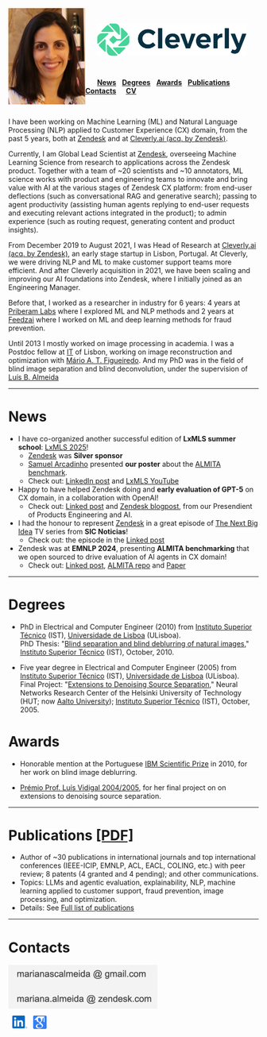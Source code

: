 <!---  
# Mariana S. C. Almeida 
<table><tr><td>
</td></tr></table>
<kbd></kbd>
https://github.com/fefong/markdown_readme/blob/master/README.md
https://raw.githubusercontent.com/fefong/markdown_readme/master/README.md
https://www.markdownguide.org/basic-syntax#headings
[a relative link](another-page.md)
-->

<img align="left" src="images/rsz_rsz_img_mla.jpg" width="155"> 

<br>

 &nbsp; &nbsp; &nbsp; <img align="center" src="images/CleverlyLogo.png" width="300">  

<br>

 &nbsp; &nbsp; &nbsp; [**News**](#news)  &nbsp;  [**Degrees**](#degrees)  &nbsp; [**Awards**](#awards) &nbsp; [**Publications**](#publications) &nbsp; [**Contacts**](#contacts)
 &nbsp; &nbsp; [**CV**](https://raw.githubusercontent.com/MarianaAlmeida/marianaalmeida.github.io/94f9e116754d5fd581774fb848137799793d589b/documents/MarianaSCAlmeida_CV.pdf)

<br>

<!---  
&nbsp; &nbsp; &nbsp; [<img align="center" src="images/linkedin_logo.svg" width="30">](https://www.linkedin.com/in/marianaalmeida/)
&nbsp; [<img align="center" src="images/scholar_logo5.png" width="27">](https://scholar.google.com/citations?user=1_U5zugAAAAJ&hl=en&authuser=1&oi=sra)

<br>
-->

<!---  
boarder="100px solid blue" width="180" padding="200px" margin="20px"
padding="5px"
0 10px
margin:20px 30px
padding-left
padding-right
 box-sizing="border-box"
![alt text]("images/rsz_img_mla.jpg")
![alt text]("https://github.com/MarianaAlmeida/marianaalmeida.github.io/blob/master/images/rsz_img_mla.jpg")
https://github.com/MarianaAlmeida/marianaalmeida.github.io/blob/master/
&nbsp;
-->

I have been working on Machine Learning (ML) and Natural Language Processing (NLP) applied to Customer Experience (CX) domain, from the past 5 years, both at [Zendesk](https://zendesk.com) and at [Cleverly.ai (acq. by Zendesk)](https://www.linkedin.com/company/cleverlyai/).

Currently, I am Global Lead Scientist at [Zendesk](https://zendesk.com), overseeing Machine Learning Science from research to applications across the Zendesk product. Together with a team of ~20 scientists and ~10 annotators, ML science works with product and engineering teams to innovate and bring value with AI at the various stages of Zendesk CX platform: from end-user deflections (such as conversational RAG and generative search); passing to agent productivity (assisting human agents replying to end-user requests and executing relevant actions integrated in the product); to admin experience (such as routing request, generating content and product insights).

From December 2019 to August 2021, I was Head of Research at [Cleverly.ai (acq. by Zendesk)](https://www.linkedin.com/company/cleverlyai/), an early stage startup in Lisbon, Portugal. At Cleverly, we were driving NLP and ML to make customer support teams more efficient. And after Cleverly acquisition in 2021, we have been scaling and improving our AI foundations into Zendesk, where I initially joined as an Engineering Manager.

Before that, I worked as a researcher in industry for 6 years: 4 years at [Priberam Labs](http://labs.priberam.com/) where I explored ML and NLP methods and 2 years at [Feedzai](https://feedzai.com/) where I worked on ML and deep learning methods for fraud prevention.

Until 2013 I mostly worked on image processing in academia. I was a Postdoc fellow at [IT](https://www.it.pt/) of Lisbon, working on image reconstruction and optimization with [Mário A. T. Figueiredo](http://www.lx.it.pt/~mtf/). And my PhD was in the field of blind image separation and blind deconvolution, under the supervision of [Luís B. Almeida](http://www.lx.it.pt/~lbalmeida/)

<!--- , at [IT](https://www.it.pt/) of Lisbon, Portugal.-->


___

# News 

<ul style="margin-top:0; margin-bottom:0; padding-left:20px;">
  <li>
    I have co-organized another successful edition of <b>LxMLS summer school</b>: <a href="http://lxmls.it.pt/2025/">LxMLS 2025</a>!
    <ul style="margin-top:0; margin-bottom:0; padding-left:20px;">
      <li>
         <a href="https://zendesk.com/">Zendesk</a>  was <b>Silver sponsor</b> 
      </li>
     <li>
         <a href="https://www.linkedin.com/in/samuel-arcadinho/">Samuel Arcadinho</a> presented <b>our poster</b> about the <a href="https://lnkd.in/dwQYRPWk">ALMITA benchmark</a>.
      </li>
      <li>
     Check out: 
<a href="https://www.linkedin.com/posts/marianaalmeida_zendesk-lxmls-nlp-activity-7358870183840563200-EaM_?utm_source=share&utm_medium=member_desktop&rcm=ACoAAADKrgMBUiZ0-XqSg4sXTofsEl7Aqy7Txsg">LinkedIn post</a> 
and 
<a href="https://www.youtube.com/watch?v=gTDxn3aiut0&list=PLQl_xdhSmQejlq2Asgq55T60dlJkXbFPx">LxMLS YouTube</a> 
      </li>
     </ul>
  </li>
</ul>

<ul style="margin-top:0; margin-bottom:0; padding-left:20px;">
  <li>
    Happy to have helped Zendesk doing and <b>early evaluation of GPT-5</b> on CX domain, in a collaboration with OpenAI!
    <ul style="margin-top:0; margin-bottom:0; padding-left:20px;">
      <li>
         Check out: 
<a href="https://www.linkedin.com/posts/supadhyay_zendesk-ai-gpt-5-setting-the-pace-for-activity-7359296132453224448-GYlY/?utm_source=share&utm_medium=member_desktop&rcm=ACoAAADKrgMBUiZ0-XqSg4sXTofsEl7Aqy7Txsg">Linked post</a> 
and 
<a href="http://zendesk.com/blog/zip2-zendesk-ai-gpt-5/">Zendesk blogpost</a>, 
from our Presendient of Products Engineering and AI.
      </li>
     </ul>
  </li>
</ul>

<ul style="margin-top:0; margin-bottom:0; padding-left:20px;">
  <li>
I had the honour to represent <a href="https://zendesk.com">Zendesk</a> in a great episode of <a href="https://www.linkedin.com/company/thenextbigidea/">The Next Big Idea</a> TV series from <b>SIC Noticias</b>!    
   <ul style="margin-top:0; margin-bottom:0; padding-left:20px;">
      <li>
         Check out: the episode in the 
<a href="https://www.linkedin.com/posts/marianaalmeida_retalho-ecommerce-saaeqde-activity-7348289711955677185-akUq?utm_source=share&utm_medium=member_desktop&rcm=ACoAAADKrgMBUiZ0-XqSg4sXTofsEl7Aqy7Txsg">Linked post</a>
      </li>
     </ul>
  </li>
</ul>

<ul style="margin-top:0; margin-bottom:0; padding-left:20px;">
  <li>
Zendesk was at <b>EMNLP 2024</b>, presenting <b>ALMITA benchmarking</b> that we open sourced to drive evaluation of AI agents in CX domain!
   <ul style="margin-top:0; margin-bottom:0; padding-left:20px;">
      <li>
        Check out: 
<a href="https://www.linkedin.com/posts/activity-7263888570686328832-0HCK?utm_source=share&utm_medium=member_desktop&rcm=ACoAAADKrgMBUiZ0-XqSg4sXTofsEl7Aqy7Txsg">Linked post</a>,
<a href="https://github.com/zendesk/almita-dataset">ALMITA repo</a> and
<a href="https://aclanthology.org/2024.genbench-1.4/">Paper</a>
      </li>
     </ul>
  </li>
</ul>
<!--- 
* I have co-organized another successful edition of LxMLS summer school -- [LxMLS 2025](http://lxmls.it.pt/2025/)!
  * [Zendesk](https://zendesk.com) was Silver sponsor and [Samuel Arcadinho](https://www.linkedin.com/in/samuel-arcadinho/) presented ou poster about the [ALMITA benchmark](https://lnkd.in/dwQYRPWk).
  * Check out: [LinkedIn post](https://www.linkedin.com/posts/marianaalmeida_zendesk-lxmls-nlp-activity-7358870183840563200-EaM_?utm_source=share&utm_medium=member_desktop&rcm=ACoAAADKrgMBUiZ0-XqSg4sXTofsEl7Aqy7Txsg) and [LxMLS YouTube](https://www.youtube.com/watch?v=gTDxn3aiut0&list=PLQl_xdhSmQejlq2Asgq55T60dlJkXbFPx)


* Happy to have helped Zendesk doing and early evaluation of GPT-5 on CX domain, in a collaboration with OpenAI.
  * Check out: [Linked post](https://www.linkedin.com/posts/supadhyay_zendesk-ai-gpt-5-setting-the-pace-for-activity-7359296132453224448-GYlY/?utm_source=share&utm_medium=member_desktop&rcm=ACoAAADKrgMBUiZ0-XqSg4sXTofsEl7Aqy7Txsg) and [Zendesk blogpost](http://zendesk.com/blog/zip2-zendesk-ai-gpt-5/) from our Presendient of Products Engineering and AI

 
* I had the honour to represent [Zendesk](https://zendesk.com) in this great episode of [The Next Big Idea](https://www.linkedin.com/company/thenextbigidea/) TV program from SIC Noticias.
  * Check out: the episode in the [Linked post](https://www.linkedin.com/posts/marianaalmeida_retalho-ecommerce-saaeqde-activity-7348289711955677185-akUq?utm_source=share&utm_medium=member_desktop&rcm=ACoAAADKrgMBUiZ0-XqSg4sXTofsEl7Aqy7Txsg)


* Zendesk was present at EMNLP 2024, presenting [ALMITA benchmarking](https://github.com/zendesk/almita-dataset) that Zendesk open sourced to drive evaluation of AI agents in CX domain!
  * Check out: [Linked post](https://www.linkedin.com/posts/activity-7263888570686328832-0HCK?utm_source=share&utm_medium=member_desktop&rcm=ACoAAADKrgMBUiZ0-XqSg4sXTofsEl7Aqy7Txsg); [ALMITA repo](https://github.com/zendesk/almita-dataset) wih open sourced benchmarking; [Paper](https://aclanthology.org/2024.genbench-1.4/)
-->  

<!--- 
7,48,66
69,212,153
https://www.ginifab.com/feeds/pms/color_picker_from_image.php
style="font-size: 250%"
48,148,107

-->
<!---
* <span style="color:rgb(182,0,59)">**Hiring:**</span> &nbsp;[Cleverly](https://cleverly.ai/) got a european **SME Innovation Associate** grant to hire a PhD in NLP or a Researcher with equivalent experience for one year. If you are interested, see more details [here](https://cleverly.ai/jobs/#job-494138) or [contact me](#contacts)!


* <span style="color:rgb(182,0,59)">**Hiring:**</span> &nbsp;[Cleverly](https://cleverly.ai/) has opened **Internships** on ML and NLP projects. If you are interested, please [contact me](#contacts).

* I am co-organizing [LxMLS 2020](http://lxmls.it.pt/2020/). This year LxMLS will be a **fully on-line school**.

* In december 2019 I joined [Cleverly](https://cleverly.ai/) :-) We are building AI-driven solutions that make customer support teams more efficient!
-->
___

# Degrees 


* PhD in Electrical and Computer Engineer (2010) from [Instituto Superior Técnico](https://tecnico.ulisboa.pt/pt/)  (IST), [Universidade de Lisboa](https://www.ulisboa.pt/) (ULisboa).
<br> PhD Thesis: "[Blind separation and blind deblurring of natural images](http://www.lx.it.pt/~mscla/MA_pdfs/PhDThesis_MarianaAlmeida2010.pdf)," [Instituto Superior Técnico](https://tecnico.ulisboa.pt/pt/) (IST), October, 2010. 

* Five year degree in Electrical and Computer Engineer (2005) from [Instituto Superior Técnico](https://tecnico.ulisboa.pt/pt/)  (IST), [Universidade de Lisboa](https://www.ulisboa.pt/) (ULisboa).
<br> Final Project: "[Extensions to Denoising Source Separation](http://www.lx.it.pt/~mscla/MA_pdfs/MarianaSCAlmeida_TFC_05.pdf)," Neural Networks Research Center of the Helsinki University of Technology (HUT; now [Aalto University](https://www.aalto.fi/en)); [Instituto Superior Técnico](https://tecnico.ulisboa.pt/pt/) (IST), October, 2005. 

# Awards 

* Honorable mention at the Portuguese [IBM Scientific Prize](https://www.ibm.com/;www-05.ibm.com/pt/pc/premio.html) in 2010, for her work on blind image deblurring.

* [Prémio Prof. Luís Vidigal 2004/2005](http://premio-vidigal.inesc.pt/), for her final project on on extensions to denoising source separation.

___

# Publications  [[PDF]](https://raw.githubusercontent.com/MarianaAlmeida/marianaalmeida.github.io/94f9e116754d5fd581774fb848137799793d589b/documents/MarianaSCAlmeida_ListPublications.pdf)

* Author of ~30 publications in international journals and top international conferences (IEEE-ICIP, EMNLP, ACL, EACL, COLING, etc.) with peer review; 8 patents (4 granted and 4 pending); and other communications.
* Topics: LLMs and agentic evaluation, explainability, NLP, machine learning applied to customer support, fraud prevention, image processing, and optimization. 
* Details: See [Full list of publications](https://raw.githubusercontent.com/MarianaAlmeida/marianaalmeida.github.io/94f9e116754d5fd581774fb848137799793d589b/documents/MarianaSCAlmeida_ListPublications.pdf)


<!--
## Patents

* National Patent: "Processo de focagem cega de imagens," BPI: 246/2009, 2009.

## Journals

* **Mariana S. C. Almeida** and [Mário A. T. Figueiredo](http://www.lx.it.pt/~mtf/), 
<br> "[Deconvolving images with unknown boundaries using the alternating direction method of multipliers](http://arxiv.org/abs/1210.2687)," 
<br> IEEE Trans. Image Processing, vol. 22, No. 8, pp. 3074-3086, 2013. 
<br> [[Abstract and MATLAB code](http://www.lx.it.pt/~mscla/ADMM_UBC.htm)]

* **Mariana S. C. Almeida** and [Mário A. T. Figueiredo](http://www.lx.it.pt/~mtf/), 
<br> "[Stopping Criteria for Iterative Blind and Non-Blind Image Deblurring Algorithms Based on Residual Whiteness Measures](http://www.lx.it.pt/~mscla/MA_pdfs/Almeida_Figueiredo_TIP2013_WhitenessMeasures.pdf)," 
<br> IEEE Trans Image Processing, vol. 22, nº7, pp.2751-63, 2013.
<br> [[Abstract and MATLAB code](http://www.lx.it.pt/~mscla/WhitenessMeasures.htm)]

* **Mariana S. C. Almeida** and [Luís B. Almeida](http://www.lx.it.pt/~lbalmeida/),
<br> "[Nonlinear separation of a show-through mixing model using a physical model trained with ICA](https://www.sciencedirect.com/science/article/abs/pii/S0165168411003409),"
<br> Signal Processing, Vol 92, issue 4, pp. 872-884, April, 2012. 
<br> [[Abstract, Bi-affine separability and data](http://www.lx.it.pt/~mscla/Bi-affine%20Model%20Separation%20-%20Signal%20Processing%2012.htm)]

* **Mariana S. C. Almeida** and [Luís B. Almeida](http://www.lx.it.pt/~lbalmeida/), 
<br> "[Blind and Semi-Blind Deblurring of Natural Images](https://ieeexplore.ieee.org/document/5226594)," 
<br> IEEE Trans. Image Processing, Vol.19, pp. 36-52, January, 2010. 
<br> [[Abstract and MATLAB code](http://www.lx.it.pt/~mscla/BID_NI_UBC.htm)]
<br> **Top 10 most accessed articles of IEEE Trans. Image Processing on March 2010**
<br> **Top 100 IEEE most accessed articles during the months of January, February and March 2010**


* **Mariana S. C. Almeida** and [Luís B. Almeida](http://www.lx.it.pt/~lbalmeida/),
<br> "[Wavelet-based separation of nonlinear show-through and bleed-through image mixtures](http://www.lx.it.pt/~mscla/MA_pdfs/Almeida_Den_Neurocomp08.pdf)," 
<br> Neurocomputing, Vol. 72, pp. 57-70, December, 2008.
<br> [[Abstract, data and  MATLAB code](http://www.lx.it.pt/~mscla/Wavelet%20Separation%20-%20Nerucomputing08.htm)]

## Conferences

* Bruno Jardin, [Ricardo Rei](https://www.inesc-id.pt/member/19471/), **Mariana S. C. Almeida**,
<br> "[Multilingual Email Zoning](https://arxiv.org/abs/2102.00461),"
<br> Annual Meeting of the European Chapter of the Association for Computational Linguistics (EACL'21) SRW, 2021.
<br> [[Cleverly Multilingual Zoning Corpora](https://github.com/cleverly-ai/multilingual-email-zoning)]

* Bernardo Branco, Pedro Abreu, Ana Sofia Gomes, **Mariana S. C. Almeida**, João Tiago Ascensão, Pedro Bizarro,
<br> "[Interleaved Sequence RNNs for Fraud Detection](https://arxiv.org/pdf/2002.05988.pdf),"
<br> ACM SIGKDD Conference on Knowledge Discovery and Data Mining 2020, Applied Data Science Track KDD ’20, 2020.

* Afonso Mendes, David Nogueira, Samuel Broscheit, Filipe Aleixo, [Pedro Balage](http://www.pedrobalage.com/), Rui Martins, Sebastião Miranda and **Mariana S. C. Almeida**,
<br> ["SUMMA at TAC Knowledge Base Population Task 2017](https://tac.nist.gov/publications/2017/participant.papers/TAC2017.SUMMA.proceedings.pdf)," 
<br> Proceedings of the Text Analysis Conference (TAC) KBP 2017, National Institute of Standards and Technology, Gaithersburg, Maryland USA, 2018.

* Renars Liepins, Ulrich Germann, Guntis Barzdins, Alexandra Birch, Steve Renals, Susanne Weber, Peggy van der Kreeft, Herve Bourlard, João Prieto, Ondrej Klejch, Peter Bell, Alexandros Lazaridis, Afonso Mendes, [Sebastian Riedel](http://www.riedelcastro.org/), **Mariana S. C. Almeida**, [Pedro Balage](http://www.pedrobalage.com/), [Shay B. Cohen](http://homepages.inf.ed.ac.uk/scohen/), Tomasz Dwojak, Philip N. Garner, Andreas Giefer, Marcin Junczys-Dowmunt, Hina Imran, David Nogueira, Ahmed Ali, Sebastião Miranda, Andrei Popescu-Belis, Lesly Miculicich Werlen, Nikos Papasarantopoulos, Abiola Obamuyide, Clive Jones, Fahim Dalvi, [Andreas Vlachos](https://andreasvlachos.github.io/), Yang Wang, Sibo Tong, Rico Sennrich, Nikolaos Pappas, Shashi Narayan, Marco Damonte, Nadir Durrani, Sameer Khurana, Ahmed Abdelali, Hassan Sajjad, Stephan Vogel, David Sheppey, Chris Hernon, 
<br> "The SUMMA Platform Prototype,"
<br> Proceedings of the EACL 2017 Software Demonstrations, Valencia, Spain, April 3-7 2017, pages 116–119.

* Peteris Paikens, Guntis Barzdins, Afonso Mendes, [Daniel C. Ferreira](https://dcferreira.com/), Samuel Broscheit, **Mariana S. C. Almeida**, Sebastião Miranda, David Nogueira, [Pedro Balage](http://www.pedrobalage.com/), [André F. T. Martins](https://andre-martins.github.io/),
<br> "[SUMMA at TAC Knowledge Base Population Task 2016](https://tac.nist.gov/publications/2016/participant.papers/TAC2016.summa.proceedings.pdf)," 
<br> Proceedings of the Text Analysis Conference (TAC) KBP 2016, National Institute of Standards and Technology, Gaithersburg, Maryland USA, 2017.

* [Daniel C. Ferreira](https://dcferreira.com/), [André F. T. Martins](https://andre-martins.github.io/), and **Mariana S. C. Almeida**,
<br> "[Jointly Learning to Embed and Predict with Multiple Languages](https://www.aclweb.org/anthology/P16-1190.pdf),"
<br> Annual Meeting of the Association for Computational Linguistics (ACL'16), Berlin, Germany, August 2016
<br> [[Code](https://github.com/dcferreira/multilingual-joint-embeddings/)]

* [Afonso M. A. M. Teodoro](https://www.it.pt/Members/Index/15372), **Mariana S. C. Almeida** and [Mário A. T. Figueiredo](http://www.lx.it.pt/~mtf/), 
<br> "Single-frame Image Denoising and Inpainting Using Gaussian Mixtures," 
<br> International Conference on Pattern Recognition Applications and Methods (ICPRAM 2015), Lisbon, Portugal, 2015.

* **Mariana S. C. Almeida**,  Cláudia Pinto, Helena Figueira, Pedro Mendes and [André F. T. Martins](https://andre-martins.github.io/),
<br> "[Aligning Opinions: Cross-Lingual Opinion Mining with Dependencies](doduments/acl2015_dom)," 
<br> Annual Meeting of the Association for Computational Linguistics (ACL'15), Beijing, China, July 2015. 
<br> [[Corpus](http://labs.priberam.com/Resources/Fine-Grained-Opinion-Corpus.aspx)]

* **Mariana S. C. Almeida** and [André F. T. Martins](https://andre-martins.github.io/),
<br> "[Lisbon: Evaluating TurboSemanticParser on Multiple Languages and Out-of-Domain Data](documents/semeval2015_task18.pdf),"
<br> Proceedings of International Workshop on Semantic Evaluation (SemEval'15), task 18: Broad Coverage Semantic Dependency Parsing, Denver, USA, June 2015.
<br> [[Code](http://labs.priberam.com/Resources/TurboSemanticParser.aspx)]


* [André F. T. Martins](https://andre-martins.github.io/) and **Mariana S. C. Almeida**,
<br> "[Priberam: A Turbo Semantic Parser with Second Order Features](documents/semeval2014_task8),"
<br> Proceedings of International Workshop on Semantic Evaluation (SemEval'14), task 8: Broad Coverage Semantic Dependency Parsing, Dublin, Ireland, August 2014.
<br> [[Code](http://labs.priberam.com/Resources/TurboSemanticParser.aspx)]
<br> **Best system of the shared task**


* **Mariana S. C. Almeida**, Miguel B. Almeida, and [André F. T. Martins](https://andre-martins.github.io/),
<br> "[A Joint Model For Quotation Attribution and Coreference Resolution](documents/eacl2014),"
<br> Annual Meeting of the European Chapter of the Association for Computational Linguistics (EACL'14), Gothenburg, Sweden, April 2014.

* Miguel B. Almeida, **Mariana S. C. Almeida**, [André F. T. Martins](https://andre-martins.github.io/), Helena Figueira, Pedro Mendes, and Cláudia Pinto,
<br> "[A New Multi-Document Summarization Corpus for European Portuguese](documents/lrec2014),"
<br> Proceedings of the Language Resources and Evaluation Conference (LREC'14), Reykjavik, Iceland, May 2014.


* **Mariana S. C. Almeida** and [Mário A. T. Figueiredo](http://www.lx.it.pt/~mtf/), 
<br> "Frame-based image deblurring with unknown boundary conditions using the Alternating Direction Method of Multipliers," <br> IEEE International Conf. on Image Processing – ICIP’2013, Melbourne, Australia, September, 2013.

* **Mariana S. C. Almeida** and [Mário A. T. Figueiredo](http://www.lx.it.pt/~mtf/), 
<br> "Blind Image Deblurring with Unknown Boundaries Using the Alternating Direction Method of Multipliers,"
<br> IEEE International Conf. on Image Processing – ICIP’2013, Melbourne, Australia, September, 2013.
<br> [[Abstract, data and  MATLAB code](http://www.lx.it.pt/~mscla/BID_ADMM_UBC.htm)]

* **Mariana S. C. Almeida**, André Abelha and [Luís B. Almeida](http://www.lx.it.pt/~lbalmeida/), 
<br> "Multi-resolution approach for blind deblurring of natural images”, 
<br> IEEE International Conference on Image Processing – ICIP’2012, 30 Set. – 3 Out., Orlando, Florida, EUA,2012.

* **Mariana S. C. Almeida** and [Mário A. T. Figueiredo](http://www.lx.it.pt/~mtf/), 
<br> "New stopping criteria for iterative blind image deblurring based on residual whiteness measures," 
<br> IEEE Workshop on Statistical Signal Processing – SSP’2011, Nice, France, 2011. 
<br> [[MATLAB code](http://www.lx.it.pt/~mscla/WhitenessMeasures.htm)].

*  **Mariana S. C. Almeida** and [Luís B. Almeida](http://www.lx.it.pt/~lbalmeida/), 
<br> "[Blind deblurring of foreground-background images](http://www.lx.it.pt/~mscla/MA_pdfs/Almeida_ICIP09_2Areas_Submitted.pdf)," 
<br> IEEE International Conference on Image Processing – ICIP’2009, Cairo, Egypt, 2009.
[[Poster](http://www.lx.it.pt/~mscla/MA_pdfs/Poster_Almeida_ICIP09_BID2Areas.pdf)]

* **Mariana S. C. Almeida** and [Luís B. Almeida](http://www.lx.it.pt/~lbalmeida/), 
<br> "[Blind deblurring of natural images](http://www.lx.it.pt/~mscla/MA_pdfs/Almeida_ICASSP08_Debluring.pdf)," 
<br> IEEE International Conference on Acoustics, Speech and Signal Processing - ICASSP’ 2008, March, Las Vegas, 2008. 
<br> [[Poster](http://www.lx.it.pt/~mscla/MA_pdfs/Poster_Almeida_ICASSP08_Deblurring.pdf)] [[MATLAB code](http://www.lx.it.pt/~mscla/BID_NI_UBC.htm)]

* **Mariana S. C. Almeida** and [Luís B. Almeida](http://www.lx.it.pt/~lbalmeida/), 
<br> "[Separating Nonlinear Image Mixtures Using a
Physical Model Trained with ICA](http://www.lx.it.pt/~mscla/MA_pdfs/Almeida_MLSP06_Model.pdf),"
<br> Proc. IEEE Int. Worksh. Machine Learning for Signal Processing 2006 – MLSP’2006, Maynooth, Ireland, Vol.1, pp. 65 – 70, September, 2006. 

* **Mariana S. C. Almeida** and [Luís B. Almeida](http://www.lx.it.pt/~lbalmeida/), 
<br> "[Wavelet Based Nonlinear Separation of Images](http://www.lx.it.pt/~mscla/MA_pdfs/Almeida_MLSP06_Den.pdf)," 
<br> Proc. IEEE Int. Worksh. Machine Learning for Signal Processing – MLSP’2006, Maynooth, Ireland, Vol.1, pp. 53 – 58 , September, 2006.

* **Mariana S. C. Almeida**, [Harri Valpola](https://lifeboat.com/ex/bios.harri.valpola) and Jaakko Särelä, 
<br> "[Separation of a Nonlinear Image Mixtures by Denoising Source Separation](http://www.lx.it.pt/~mscla/MA_pdfs/Almeida_ICA06_NonlinearDSS.pdf)," 
<br> Proc. of the 6th International Conference on Independent Component Analysis and Blind Signal Separation – ICA’2006, Charleston, S.C., USA, pp. 8-15, 2006. 
<br> [[Poster](http://www.lx.it.pt/~mscla/MA_pdfs/Poster_Almeida_ICA06_NonLinearDSS.bmp)] [[Abstract, data and MATLAB code](http://www.lx.it.pt/~mscla/Wavelet%20Separation%20-%20Nerucomputing08.htm)]

-->
___

# Contacts


<img align="center" src="images/mariana_emails.png" width="300"> 

&nbsp; [<img align="center" src="images/linkedin_logo.svg" width="30">](https://www.linkedin.com/in/marianaalmeida/)
&nbsp; [<img align="center" src="images/scholar_logo5.png" width="27">](https://scholar.google.com/citations?user=1_U5zugAAAAJ&hl=en&authuser=1&oi=sra)


<!--- 
&nbsp; [<img align="center" src="images/scholar_logo2.png" width="28">](https://scholar.google.com/citations?user=1_U5zugAAAAJ&hl=en&authuser=1&oi=sra)
&nbsp;[https://www.linkedin.com/in/marianaalmeida/](https://www.linkedin.com/in/marianaalmeida/)
marianascalmeida @ gmail.com
mariana.almeida @ zendesk.com
https://stackoverflow.com/questions/37413679/how-to-add-a-linkedin-link-to-jekyll-pages-on-github
https://raw.githubusercontent.com/carlsednaoui/gitsocial/master/README.md
https://github.com/carlsednaoui/gitsocial
-->
 
